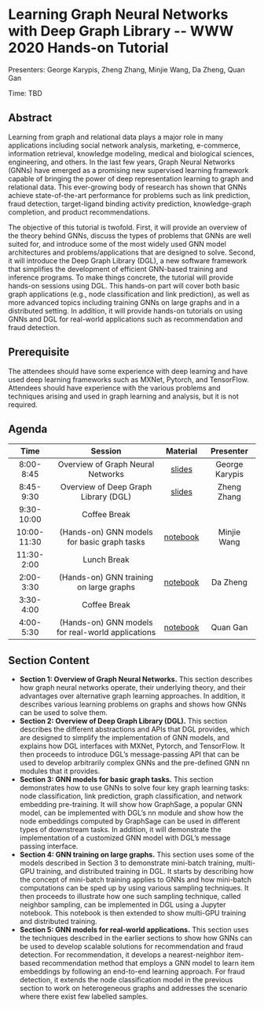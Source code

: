 Learning Graph Neural Networks with Deep Graph Library -- WWW 2020 Hands-on Tutorial
===

Presenters: George Karypis, Zheng Zhang, Minjie Wang, Da Zheng, Quan Gan

Time: TBD

Abstract
---
Learning from graph and relational data plays a major role in many applications
including social network analysis, marketing, e-commerce, information retrieval,
knowledge modeling, medical and biological sciences, engineering, and others. In the
last few years, Graph Neural Networks (GNNs) have emerged as a promising new supervised
learning framework capable of bringing the power of deep representation learning to
graph and relational data. This ever-growing body of research has shown that GNNs
achieve state-of-the-art performance for problems such as link prediction, fraud
detection, target-ligand binding activity prediction, knowledge-graph completion,
and product recommendations.

The objective of this tutorial is twofold. First, it will provide an overview of the
theory behind GNNs, discuss the types of problems that GNNs are well suited for, and
introduce some of the most widely used GNN model architectures and problems/applications
that are designed to solve. Second, it will introduce the Deep Graph Library (DGL), a
new software framework that simplifies the development of efficient GNN-based training
and inference programs. To make things concrete, the tutorial will provide hands-on
sessions using DGL. This hands-on part will cover both basic graph applications (e.g.,
node classification and link prediction), as well as more advanced topics including
training GNNs on large graphs and in a distributed setting. In addition, it will provide
hands-on tutorials on using GNNs and DGL for real-world applications such as recommendation
and fraud detection.

Prerequisite
---

The attendees should have some experience with deep learning and have used deep learning
frameworks such as MXNet, Pytorch, and TensorFlow. Attendees should have experience with
the various problems and techniques arising and used in graph learning and analysis, but
it is not required.

Agenda
---

| Time | Session | Material | Presenter |
|:----:|:-------:|:--------:|:---------:|
| 8:00-8:45 | Overview of Graph Neural Networks | [slides](https://github.com/zheng-da/dgl-tutorial-full/blob/master/GNN_overview.pptx) | George Karypis |
| 8:45-9:30 | Overview of Deep Graph Library (DGL) | [slides](https://github.com/zheng-da/dgl-tutorial-full/blob/master/dgl_api/slides.pdf) | Zheng Zhang |
| 9:30-10:00 | Coffee Break | | |
| 10:00-11:30 | (Hands-on) GNN models for basic graph tasks | [notebook](https://github.com/dglai/WWW20-Hands-on-Tutorial/blob/master/basic_tasks) | Minjie Wang |
| 11:30-2:00 | Lunch Break | | |
| 2:00-3:30 | (Hands-on) GNN training on large graphs | [notebook](https://github.com/dglai/WWW20-Hands-on-Tutorial/blob/master/large_graphs) | Da Zheng |
| 3:30-4:00 | Coffee Break | | |
| 4:00-5:30 | (Hands-on) GNN models for real-world applications | [notebook](https://github.com/dglai/WWW20-Hands-on-Tutorial/tree/master/applications) | Quan Gan |

Section Content
---

* **Section 1: Overview of Graph Neural Networks.** This section describes how graph
  neural networks operate, their underlying theory, and their advantages over alternative
  graph learning approaches. In addition, it describes various learning problems on graphs
  and shows how GNNs can be used to solve them.
* **Section 2: Overview of Deep Graph Library (DGL).** This section describes the different
  abstractions and APIs that DGL provides, which are designed to simplify the implementation
  of GNN models, and explains how DGL interfaces with MXNet, Pytorch, and TensorFlow.
  It then proceeds to introduce DGL’s message-passing API that can be used to develop
  arbitrarily complex GNNs and the pre-defined GNN nn modules that it provides.
* **Section 3: GNN models for basic graph tasks.** This section demonstrates how to use
  GNNs to solve four key graph learning tasks: node classification, link prediction, graph
  classification, and network embedding pre-training. It will show how GraphSage, a popular
  GNN model, can be implemented with DGL’s nn module and show how the node embeddings
  computed by GraphSage can be used in different types of downstream tasks. In addition,
  it will demonstrate the implementation of a customized GNN model with DGL’s message passing
  interface.
* **Section 4: GNN training on large graphs.** This section uses some of the models described
  in Section 3 to demonstrate mini-batch training, multi-GPU training, and distributed
  training in DGL. It starts by describing how the concept of mini-batch training applies to
  GNNs and how mini-batch computations can be sped up by using various sampling techniques.
  It then proceeds to illustrate how one such sampling technique, called neighbor sampling,
  can be implemented in DGL using a Jupyter notebook. This notebook is then extended to show
  multi-GPU training and distributed training.
* **Section 5: GNN models for real-world applications.** This section uses the techniques
  described in the earlier sections to show how GNNs can be used to develop scalable solutions
  for recommendation and fraud detection. For recommendation, it develops a nearest-neighbor
  item-based recommendation method that employs a GNN model to learn item embeddings by
  following an end-to-end learning approach. For fraud detection, it extends the node
  classification model in the previous section to work on heterogeneous graphs and addresses
  the scenario where there exist few labelled samples.
